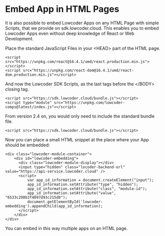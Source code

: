 # Embed App in HTML Pages

It is also possible to embed Lowcoder Apps on any HTML Page with simple Scripts, that we provide on sdk.lowcoder.cloud. This enables you to embed Lowcoder Apps even without deep knowledge of React or Web Development.

Place the standard JavaScript Files in your \<HEAD> part of the HTML page.

```
<script src="https://unpkg.com/react@16.4.1/umd/react.production.min.js"></script>
<script src="https://unpkg.com/react-dom@16.4.1/umd/react-dom.production.min.js"></script>
```

And now the Lowcoder SDK Scripts, as the last tags before the \</BODY> closing tag.

```
<script src="https://sdk.lowcoder.cloud/bundle.js"></script>
<script type="module" src="https://unpkg.com/lowcoder-comps@latest/index.js"></script>
```


From version 2.4 on, you would only need to include the standard bundle file.


```
<script src="https://sdk.lowcoder.cloud/bundle.js"></script>
```

Now you can place a small HTML snippet at the place where your App should be embedded:

```
<div class="lowcoder-module-container">
    <div id="lowcoder-embedding">
      <div class="lowcoder-module-display"></div>
      <input type="hidden" class="locoder-backend-url" value="https://api-service.lowcoder.cloud" />
      <script>
          var app_id_information = document.createElement("input");
          app_id_information.setAttribute("type", "hidden");
          app_id_information.setAttribute("class", "module-id");
          app_id_information.setAttribute("value", "6533c298b3f4097d93c215d8");
          document.getElementById('lowcoder-embedding').appendChild(app_id_information);  
      </script>
    </div>
</div>
```

You can embed in this way multiple apps on an HTML page.
